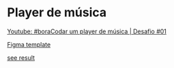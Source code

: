 # Player de música
[Youtube: #boraCodar um player de música | Desafio #01](https://www.youtube.com/watch?v=M_eaBcany6Y&ab_channel=Rocketseat)

[Figma template](https://www.figma.com/community/file/1195050524500542670)

[see result](https://henryyxd.github.io/desafios-rocketseat/01/)
